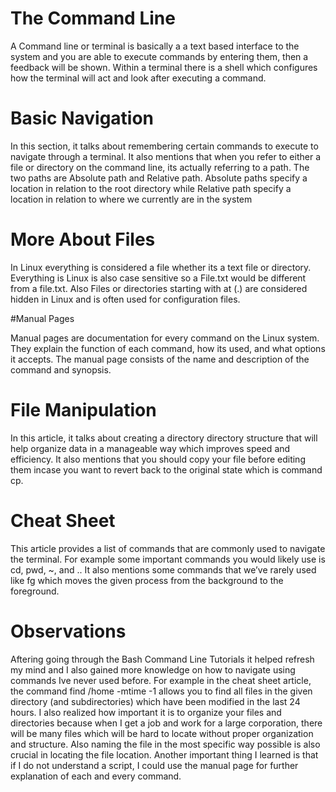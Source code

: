 # The Command Line

A Command line or terminal is basically a a text based interface to the system and you are able to execute commands by entering them, then a feedback will be shown. Within a terminal there is a shell which configures how the terminal will act and look after executing a command.

# Basic Navigation

In this section, it talks about remembering certain commands to execute to navigate through a terminal. It also mentions that when you refer to either a file or directory on the command line, its actually referring to a path. The two paths are Absolute path and Relative path. Absolute paths specify a location in relation to the root directory while Relative path specify a location in relation to where we currently are in the system

# More About Files

In Linux everything is considered a file whether its a text file or directory. Everything is Linux is also case sensitive so a File.txt would be different from a file.txt. Also Files or directories starting with at (.) are considered hidden in Linux and is often used for configuration files.

#Manual Pages

Manual pages are documentation for every command on the Linux system. They explain the function of each command, how its used, and what options it accepts. The manual page consists of the name and description of the command and synopsis.

# File Manipulation

In this article, it talks about creating a directory directory structure that will help organize data in a manageable way which improves speed and efficiency. It also mentions that you should copy your file before editing them incase you want to revert back to the original state which is command cp.

# Cheat Sheet

This article provides a list of commands that are commonly used to navigate the terminal. For example some important commands you would likely use is cd, pwd, ~, and .. It also mentions some commands that we’ve rarely used like fg <job number>  which moves the given process from the background to the foreground.


# Observations

Aftering going through the Bash Command Line Tutorials it helped refresh my mind and I also gained more knowledge on how to navigate using commands Ive never used before. For example in the cheat sheet article, the command find /home -mtime -1 allows you to find all files in the given directory (and subdirectories) which have been modified in the last 24 hours. I also realized how important it is to organize your files and directories because when I get a job and work for a large corporation, there will be many files which will be hard to locate without proper organization and structure. Also naming the file in the most specific way possible is also crucial in locating the file location. Another important thing I learned is that if I do not understand a script, I could use the manual page for further explanation of each and every command.
